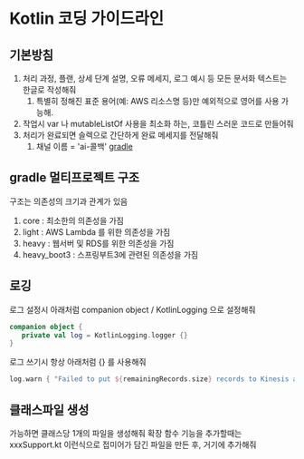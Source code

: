 # Kotlin 코딩 가이드라인

## 기본방침
1. 처리 과정, 플랜, 상세 단계 설명, 오류 메세지, 로그 예시 등 모든 문서화 텍스트는 한글로 작성해줘
   1. 특별히 정해진 표준 용어(예: AWS 리소스명 등)만 예외적으로 영어를 사용 가능해.
2. 작업시 var 나 mutableListOf 사용을 최소화 하는, 코틀린 스러운 코드로 만들어줘
3. 처리가 완료되면 슬렉으로 간단하게 완료 메세지를 전달해줘
   1. 채널 이름 = 'ai-콜백'
[gradle](../gradle)
## gradle 멀티프로젝트 구조
구조는 의존성의 크기과 관계가 있음
1. core : 최소한의 의존성을 가짐
2. light : AWS Lambda 를 위한 의존성을 가짐
3. heavy : 웹서버 및 RDS를 위한 의존성을 가짐
4. heavy_boot3 : 스프링부트3에 관련된 의존성을 가짐

## 로깅
로그 설정시 아래처럼 companion object /  KotlinLogging 으로 설정해줘
```kotlin
companion object {
   private val log = KotlinLogging.logger {}
}
```
로그 쓰기시 항상 아래처럼 {} 를 사용해줘
```kotlin
log.warn { "Failed to put ${remainingRecords.size} records to Kinesis after $maxRetries retries." }
```

## 클래스파일 생성
가능하면 클래스당 1개의 파일을 생성해줘
확장 함수 기능을 추가할때는 xxxSupport.kt 이런식으로 접미어가 담긴 파일을 만든 후, 거기에 추가해줘

